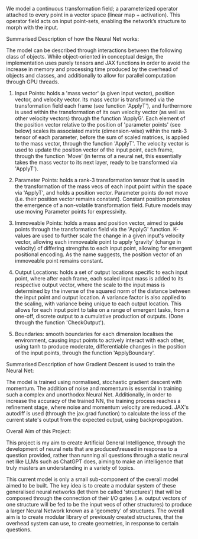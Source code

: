 We model a continuous transformation field; a parameterized operator attached to every point in a vector space (linear map + activation). This operator field acts on input point-sets, enabling the network’s structure to morph with the input.

Summarised Description of how the Neural Net works:

The model can be described through interactions between the following class of objects. While object-oriented in conceptual design, the implementation uses purely tensors and JAX functions in order to avoid the increase in memory and processing time produced by the overhead of objects and classes, and additionally to allow for parallel computation through GPU threads.

  1) Input Points: holds a 'mass vector' (a given input vector), position vector, and velocity vector. Its mass vector is transformed via the transformation field each frame (see function 'ApplyT'), and furthermore is used within the transformation of its own velocity vector (as well as other velocity vectors) through the function 'ApplyG'. Each element of the position vector relative to the position of 'parameter points' (see below) scales its associated matrix (dimension-wise) within the rank-3 tensor of each parameter, before the sum of scaled matrices, is applied to the mass vector, through the function 'ApplyT'. The velocity vector is used to update the position vector of the input point, each frame, through the function 'Move' (in terms of a neural net, this essentially takes the mass vector to its next layer, ready to be transformed via 'ApplyT').

  2) Parameter Points: holds a rank-3 transformation tensor that is used in the transformation of the mass vecs of each input point within the space via 'ApplyT', and holds a position vector. Parameter points do not move (i.e. their position vector remains constant). Constant position promotes the emergence of a non-volatile transformation field. Future models may use moving Parameter points for expressivity.

  3) Immoveable Points: holds a mass and position vector, aimed to guide points through the transformation field via the 'ApplyG' function. K-values are used to further scale the change in a given input's velocity vector, allowing each immoveable point to apply 'gravity' (change in velocity) of differing strengths to each input point, allowing for emergent positional encoding. As the name suggests, the position vector of an immoveable point remains constant.

  4) Output Locations: holds a set of output locations specific to each input point, where after each frame, each scaled input mass is added to its respective output vector, where the scale to the input mass is determined by the inverse of the squared norm of the distance between the input point and output location. A variance factor is also applied to the scaling, with variance being unique to each output location. This allows for each input point to take on a range of emergent tasks, from a one-off, discrete output to a cumulative production of outputs. (Done through the function 'CheckOutput'). 

  5) Boundaries: smooth boundaries for each dimension localises the environment, causing input points to actively interact with each other, using tanh to produce moderate, differentiable changes in the position of the input points, through the function 'ApplyBoundary'.


Summarised Description of how Gradient Descent is used to train the Neural Net:

The model is trained using normalised, stochastic gradient descent with momentum. The addition of noise and momentum is essential in training such a complex and unorthodox Neural Net. Additionally, in order to increase the accuracy of the trained NN, the training process reaches a refinement stage, where noise and momentum velocity are reduced. JAX's autodiff is used (through the jax.grad function) to calculate the loss of the current state's output from the expected output, using backpropogation.  


Overall Aim of this Project:

This project is my aim to create Artificial General Intelligence, through the development of neural nets that are produced\reused in response to a question provided, rather than running all questions through a static neural net like LLMs such as ChatGPT does, aiming to make an intelligence that truly masters an understanding in a variety of topics.

This current model is only a small sub-component of the overall model aimed to be built. The key idea is to create a modular system of these generalised neural networks (let them be called 'structures') that will be composed through the connection of their I/O gates (i.e. output vectors of one structure will be fed to be the input vecs of other structures) to produce a larger Neural Network known as a 'geometry' of structures. The overall aim is to create modular library of previously created structures, that the overhead system can use, to create geometries, in response to certain questions. 

